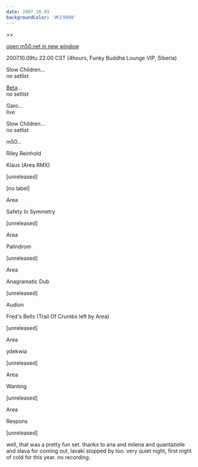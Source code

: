 ```yaml
---
date: 2007.10.09
backgroundColor: '#CC9999'
---
```


\>>

[open m50.net in new window](http://m50.net/)  

2007.10.09tu 22:00 CST (4hours, Funky Buddha Lounge VIP, Siberia)

Slow Children...  
no setlist  

[Beta](http://www.soaringbrain.com/)...  
no setlist  

Garo...  
live  

Slow Children...  
no setlist  

m50...  

Riley Reinhold

Klaus (Area RMX)

\[unreleased\]

\[no label\]

Area

Safety In Symmetry

\[unreleased\]

Area

Palindrom

\[unreleased\]

Area

Anagramatic Dub

\[unreleased\]

Audion

Fred's Bells (Trail Of Crumbs left by Area)

\[unreleased\]

Area

ydekwia

\[unreleased\]

Area

Wanting

\[unreleased\]

Area

Respons

\[unreleased\]

well, that was a pretty fun set. thanks to ana and milena and quantazelle and slava for coming out, lavaki stopped by too. very quiet night, first night of cold for this year. no recording.